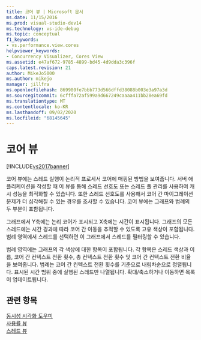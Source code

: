 ```yaml
---
title: 코어 뷰 | Microsoft 문서
ms.date: 11/15/2016
ms.prod: visual-studio-dev14
ms.technology: vs-ide-debug
ms.topic: conceptual
f1_keywords:
- vs.performance.view.cores
helpviewer_keywords:
- Concurrency Visualizer, Cores View
ms.assetid: e47af672-9785-4899-bd45-4d9dda3c396f
caps.latest.revision: 21
author: MikeJo5000
ms.author: mikejo
manager: jillfra
ms.openlocfilehash: 869980fe7bbb773d566dffd38088b003e3a97a3d
ms.sourcegitcommit: 6cfffa72af599a9d667249caaaa411bb28ea69fd
ms.translationtype: MT
ms.contentlocale: ko-KR
ms.lasthandoff: 09/02/2020
ms.locfileid: "68145645"
---
```

# <a name="cores-view"></a>코어 뷰
[!INCLUDE[vs2017banner](../includes/vs2017banner.md)]

코어 뷰에는 스레드 실행이 논리적 프로세서 코어에 매핑된 방법을 보여줍니다. 서버 애플리케이션을 작성할 때 이 뷰를 통해 스레드 선호도 또는 스레드 풀 관리를 사용하여 캐시 성능을 최적화할 수 있습니다. 또한 스레드 선호도를 사용해서 코어 간 마이그레이션 문제가 더 심각해질 수 있는 경우를 조사할 수 있습니다. 코어 뷰에는 그래프와 범례의 두 부분이 포함됩니다.  
  
 그래프에서 Y축에는 논리 코어가 표시되고 X축에는 시간이 표시됩니다. 그래프의 모든 스레드에는 시간 경과에 따라 코어 간 이동을 추적할 수 있도록 고유 색상이 포함됩니다. 범례 영역에서 스레드를 선택하면 이 그래프에서 스레드를 필터링할 수 있습니다.  
  
 범례 영역에는 그래프의 각 색상에 대한 항목이 포함됩니다. 각 항목은 스레드 색상과 이름, 코어 간 컨텍스트 전환 횟수, 총 컨텍스트 전환 횟수 및 코어 간 컨텍스트 전환 비율을 보여줍니다. 범례는 코어 간 컨텍스트 전환 횟수를 기준으로 내림차순으로 정렬됩니다. 표시된 시간 범위 중에 실행된 스레드만 나열됩니다.  확대/축소하거나 이동하면 목록이 업데이트됩니다.  
  
## <a name="see-also"></a>관련 항목  
 [동시성 시각화 도우미](../profiling/concurrency-visualizer.md)   
 [사용률 뷰](../profiling/utilization-view.md)   
 [스레드 뷰](../profiling/threads-view-parallel-performance.md)
